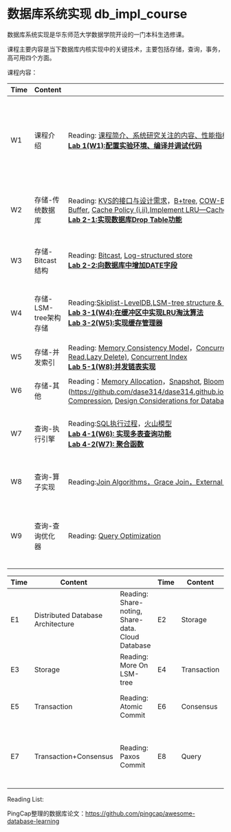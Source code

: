 # 数据库系统实现 db_impl_course

数据库系统实现是华东师范大学数据学院开设的一门本科生选修课。

课程主要内容是当下数据库内核实现中的关键技术，主要包括存储，查询，事务，高可用四个方面。


课程内容：

| Time | Content|                                                                                                                                                                                                                                                                                                                                                                                                                                                                                                                                                                                                                                                                                                                                                                                     |Time|Content| |
|------|-------|-------------------------------------------------------------------------------------------------------------------------------------------------------------------------------------------------------------------------------------------------------------------------------------------------------------------------------------------------------------------------------------------------------------------------------------------------------------------------------------------------------------------------------------------------------------------------------------------------------------------------------------------------------------------------------------------------------------------------------------------------------------------------------------|------|------|------|
|W1| 课程介绍| Reading: [课程简介、系统研究关注的内容、性能指标、课程要求](https://github.com/dase314/dase314.github.io/blob/main/files/W1-Intro.pptx) <br/>[**Lab 1(W1):配置实验环境、编译并调试代码**](https://lightning-cheque-89b.notion.site/W1-ba81b0ca86f648288a5cf1337c527fc3)                                                                                                                                                                                                                                                                                                                                                                                                                                                                                                                                                   |W10| 事务-异常与隔离级别 | Reading:[Serializablity（i)](http://www.mathcs.emory.edu/~cheung/Courses/554/Syllabus/7-serializability/serializability.html), [Serializablity（ii)](http://www.mathcs.emory.edu/~cheung/Courses/554/Syllabus/7-serializability/serializability1.html)，[Conflict Serializable](http://www.mathcs.emory.edu/~cheung/Courses/554/Syllabus/7-serializability/conflict-serial.html), [Recoverability-Emory](http://www.mathcs.emory.edu/~cheung/Courses/554/Syllabus/8-recv+serial/recoverable.html)， [Transaction Anomaly,Isolation Levels](https://github.com/dase314/dase314.github.io/blob/main/files/IsolationLevels.pdf), [分布式一致性与隔离级别的关系](https://github.com/dase314/dase314.github.io/blob/main/files/%E9%9A%94%E7%A6%BB%E7%BA%A7%E5%88%AB%E4%B8%8E%E4%B8%80%E8%87%B4%E6%80%A7.pdf)            |
|W2|存储-传统数据库| Reading: [KVS的接口与设计需求](https://github.com/dase314/dase314.github.io/blob/main/files/W2-KVS%E6%8E%A5%E5%8F%A3.pptx)，[B+tree](https://www.geeksforgeeks.org/introduction-of-b-tree/?ref=lbp),  [COW-B+tree](http://www.bzero.se/ldapd/btree.html)，[Page Structure，Database Buffer](https://github.com/dase314/dase314.github.io/blob/main/files/W4-BufferPool.pptx), [Cache Policy (i](https://www.geeksforgeeks.org/page-replacement-algorithms-in-operating-systems/)[,ii)](http://www.mathcs.emory.edu/~cheung/Courses/355/Syllabus/9-virtual-mem/SC-replace.html),[Implement LRU—Cache](https://github.com/dase314/dase314.github.io/blob/main/files/LRU.pdf) <br/> [**Lab 2-1:实现数据库Drop Table功能**](https://lightning-cheque-89b.notion.site/Drop-Table-4779200501344932b252931a620546f8) |W11|事务-并发控制（一） | Reading: [2PL，S2PL，Basic Timestamp](https://github.com/dase314/dase314.github.io/blob/main/files/%E5%B9%B6%E5%8F%91%E6%8E%A7%E5%88%B6%E7%AE%97%E6%B3%95(%E4%B8%80).pdf) <br/>[**Lab 5-2(W10-W11):2PL算法实现**](https://github.com/advancedalgebra/CC-2PL)   |
|W3|存储-Bitcast结构| Reading:  [Bitcast](https://github.com/dase314/dase314.github.io/blob/main/files/W2-Bitcast.pptx), [Log-structured store](http://blog.notdot.net/2009/12/Damn-Cool-Algorithms-Log-structured-storage) <br/> [**Lab 2-2:向数据库中增加DATE字段**](https://lightning-cheque-89b.notion.site/DATE-1820b7c4fd2e47399fe47e9692e35341)                                                                                                                                                                                                                                                                                                                                                                                                                                                                                                                                            |W12| 事务-并发控制（二）|Reading:[OCC， MVCC，Snapshot Isolation](https://github.com/dase314/dase314.github.io/blob/main/files/%E5%B9%B6%E5%8F%91%E6%8E%A7%E5%88%B6%E7%AE%97%E6%B3%95(%E4%BA%8C).pdf) <br/>[**Lab 5-3(W12):OCC算法实现**](https://github.com/advancedalgebra/CC-OCC)  |
|W4|存储-LSM-tree架构存储| Reading:[Skiplist-LevelDB](https://github.com/dase314/dase314.github.io/blob/main/files/skiplist-leveldb.pdf),[LSM-tree structure & LevelDB](https://github.com/dase314/dase314.github.io/blob/main/files/W2-LSM-tree.pptx),[More about Compaction](https://github.com/dase314/dase314.github.io/blob/main/files/MoreAboutCompaction.pdf) <br/> [**Lab 3-1(W4):在缓冲区中实现LRU淘汰算法**](https://lightning-cheque-89b.notion.site/LRU-66afa7a3eb874820a9806599ac4f70d5)<br/> [**Lab 3-2(W5):实现缓存管理器**](https://lightning-cheque-89b.notion.site/BPM-a252ce7fcf1f47d88eef38b9ad37baac)                                                                                                                                                                                                                                                                                                                                                                                                                                                                                                                                                                            |W13| 事务-日志管理|Reading:[日志与缓冲区关系](https://github.com/dase314/dase314.github.io/blob/main/files/steal_force.pdf)， [ARIES](https://github.com/dase314/dase314.github.io/blob/main/files/ARIES.pdf),[补充材料](https://github.com/dase314/dase314.github.io/blob/main/files/n12-Recovery.pdf)<br/> [**Final Project:实现 Order By 功能**](https://lightning-cheque-89b.notion.site/Project-Order-By-d6c36b6884f841c9996c1a8c6d3e6c33)   |
|W5|存储-并发索引| Reading: [Memory Consistency Model](https://en.wikipedia.org/wiki/Linearizability)，[Concurrent Linklist（Lock coupling，Optimistic Read,Lazy Delete)](https://github.com/dase314/dase314.github.io/blob/main/files/W6-CC4OLL.pdf), [Concurrent Index](https://github.com/dase314/dase314.github.io/blob/main/files/W6-CC4BplusTree.pdf)<br/>  [**Lab 5-1(W8):并发链表实现**](https://github.com/advancedalgebra/CC4OLL)                                                                                                                                                                                                                                                                                                                                                                                          |W14|高可用-数据库备份，Raft（一） |Reading:[Raft Summary](https://dase314.github.io/blog/distributed_consensus/Raft%E4%BB%8B%E7%BB%8D.html)， [Raft Paper](https://web.stanford.edu/~ouster/cgi-bin/papers/raft-atc14) | 
|W6|存储-其他 | Reading：[Memory Allocation](https://github.com/dase314/dase314.github.io/blob/main/files/memory_allocator.pdf)，[Snapshot](https://github.com/dase314/dase314.github.io/blob/main/files/snapshot.pdf), [Bloomfilter](https://en.wikipedia.org/wiki/Bloom_filter#:~:text=A%20Bloom%20filter%20is%20a,a%20member%20of%20a%20set.)，[Second Index](https://github.com/dase314/dase314.github.io/blob/main/files/secondaryIndex.pdf)，[Compression](https://devopedia.org/database-compression#:~:text=While%20most%20compression%20algorithms%20are,techniques%20used%20in%20database%20applications.), [Design Considerations for Database storage](https://github.com/dase314/dase314.github.io/blob/main/files/DesignConsideration.md)                                                                                                                                                                                                                                                                                                                                                                                                                                                                        |W15|高可用-Raft（二）|Reading: 见上 <br/> [**Lab 6(W14-W17):实现Raft算法**](https://github.com/sunshinejiali/Raft)|
|W7|查询-执行引擎| Reading:[SQL执行过程](https://github.com/dase314/dase314.github.io/blob/main/files/query_overview.pdf)，[火山模型](https://github.com/dase314/dase314.github.io/blob/main/files/Vocano%20Model.pdf) <br/> [**Lab 4-1(W6): 实现多表查询功能**](https://lightning-cheque-89b.notion.site/890c1ff52ba84a2e80d78def3d95dbf9)<br/> [**Lab 4-2(W7): 聚合函数**](https://lightning-cheque-89b.notion.site/2ae475e71b884e3895e7009ae56de168)                                                                                                                                                                                                                                                                                                                                                                                                                                                                                                                                                      |W16|高可用-分布式一致性与Basic Paxos（一）|Reading: [Distributed consensus revised-Heidi Howard](https://github.com/dase314/dase314.github.io/blob/main/files/W16-BasicPaxos.pdf)|
|W8|查询-算子实现| Reading:[Join Algorithms，Grace Join，External Sort](https://github.com/dase314/dase314.github.io/blob/main/files/db_impl_joins.pdf)                                                                                                                                                                                                                                                                                                                                                                                                                                                                                                                                                                                                                                                  |W17|高可用-分布式一致性与Basic Paxos(二）|Reading: 见上|
|W9|查询-查询优化器| Reading: [Query Optimization](https://github.com/dase314/dase314.github.io/blob/main/files/query_queryopt.pdf)                                                                                                                                                                                                                                                                                                                                                                                                                                                                                                                                                                                                                                                                      |W18|分布式数据库主要技术扩展（MPP、分布式事务等）|Reading:|



| Time | Content|                                                                                                                                                                                                                                                                                                                                                                                                                                                                                                                                                                                                                                                                                                                                                                                     |Time|Content| |
|------|-------|-------------------------------------------------------------------------------------------------------------------------------------------------------------------------------------------------------------------------------------------------------------------------------------------------------------------------------------------------------------------------------------------------------------------------------------------------------------------------------------------------------------------------------------------------------------------------------------------------------------------------------------------------------------------------------------------------------------------------------------------------------------------------------------|------|------|------|
|E1| Distributed Database Architecture | Reading: Share-noting, Share-data. Cloud Database                                       |E2| Storage| Reading: Data Partition, Consistent Hashing|     
|E3| Storage | Reading: More On LSM-tree     |E4| Transaction| Reading: Distributed Concurrency Control|  
|E5| Transaction | Reading: Atomic Commit     |E6|Consensus| Reading: There is more on consensus|  
|E7|  Transaction+Consensus | Reading: Paxos Commit     |E8| Query| Reading: Exchange, Map-Reduce, Massive Parallel Execution|  



Reading List: 

PingCap整理的数据库论文：https://github.com/pingcap/awesome-database-learning
